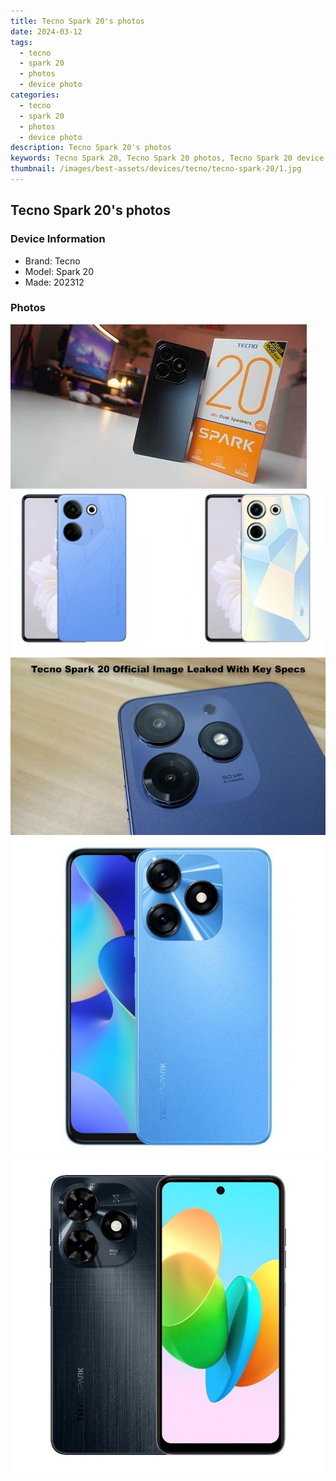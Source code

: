 ```yaml
---
title: Tecno Spark 20's photos
date: 2024-03-12
tags: 
  - tecno
  - spark 20
  - photos
  - device photo
categories: 
  - tecno
  - spark 20
  - photos
  - device photo
description: Tecno Spark 20's photos
keywords: Tecno Spark 20, Tecno Spark 20 photos, Tecno Spark 20 device photo
thumbnail: /images/best-assets/devices/tecno/tecno-spark-20/1.jpg
---
```


## Tecno Spark 20's photos

### Device Information

- Brand: Tecno
- Model: Spark 20
- Made: 202312

### Photos

![/images/best-assets/devices/tecno/tecno-spark-20/1.jpg](/images/best-assets/devices/tecno/tecno-spark-20/1.jpg)
![/images/best-assets/devices/tecno/tecno-spark-20/2.jpg](/images/best-assets/devices/tecno/tecno-spark-20/2.jpg)
![/images/best-assets/devices/tecno/tecno-spark-20/3.jpg](/images/best-assets/devices/tecno/tecno-spark-20/3.jpg)
![/images/best-assets/devices/tecno/tecno-spark-20/4.jpg](/images/best-assets/devices/tecno/tecno-spark-20/4.jpg)
![/images/best-assets/devices/tecno/tecno-spark-20/5.jpg](/images/best-assets/devices/tecno/tecno-spark-20/5.jpg)
